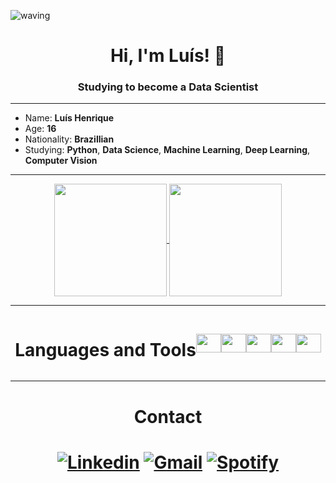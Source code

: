  ![waving](https://capsule-render.vercel.app/api?type=waving&height=200&text=Luís%20Henrique&fontAlignY=40&color=0:00c8ff,100:1467ff,ffcff&fontColor=fff)

<h1 align="center">Hi, I'm Luís! 👋</h1>
<h3 align="center">Studying to become a Data Scientist</h3>

----

  - Name: **Luís Henrique**
  - Age: **16**
  - Nationality: **Brazillian**
  - Studying: **Python**, **Data Science**, **Machine Learning**, **Deep Learning**, **Computer Vision**

----
  
  
</div>
<div align="center">
  
<a href="https://github.com/anuraghazra/github-readme-stats">
  <img align="center" height=180 src="https://github-readme-stats.vercel.app/api?username=luish87508931&show_icons=true&theme=github_dark_dimmed" />
</a>
<a href="https://github.com/anuraghazra/convoychat">
  <img align="center" height=180em src="https://github-readme-stats.vercel.app/api/top-langs/?username=luish87508931&layout=compact&theme=github_dark_dimmed" />
</a>
</div>

----
  
<div align="center" style="display: flex; flex-wrap: wrap; justify-content: center; align-items: center;">
  <h1 align="center">Languages and Tools</h1>
  <img align="center" height=30em width=40em src="https://cdn.jsdelivr.net/gh/devicons/devicon/icons/python/python-original.svg" />
  <img align="center" height=30em width=40em src="https://cdn.jsdelivr.net/gh/devicons/devicon/icons/pandas/pandas-original.svg" />
  <img align="center" height=30em width=40em src="https://cdn.jsdelivr.net/gh/devicons/devicon/icons/numpy/numpy-original.svg" />
  <img align="center" height=30em width=40em src="https://cdn.jsdelivr.net/gh/devicons/devicon/icons/tensorflow/tensorflow-original.svg" />
  <img align="center" height=30em width=40em src="https://cdn.jsdelivr.net/gh/devicons/devicon/icons/opencv/opencv-original.svg" />
</div>

----

<h1 align="center">Contact<h1>
<div align="center">

[![Linkedin](https://img.shields.io/badge/LinkedIn-0077B5?style=for-the-badge&logo=linkedin&logoColor=white
)](https://www.linkedin.com/in/luishenrique-ia/)
[![Gmail](https://img.shields.io/badge/Gmail-D14836?style=for-the-badge&logo=gmail&logoColor=white
)](mailto:louis.study.jobs@gmail.com)
[![Spotify](https://img.shields.io/badge/Spotify-1ED760?&style=for-the-badge&logo=spotify&logoColor=white
)](https://open.spotify.com/user/317bcbkfok4hrzsp4zp4lg2yhi4y?si=4fc386b3717d4469)

</div>
